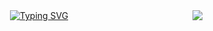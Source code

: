 <img align= 'right' src='https://visitor-badge.laobi.icu/badge?page_id=serhat.sergikaya.serhat-sergikaya' />

<div align='center'>
<a href="https://git.io/typing-svg"><img src="https://readme-typing-svg.demolab.com?font=Poetsen+One&size=40&duration=1000&pause=500&color=FFC914&center=true&multiline=true&random=false&width=450&height=100&lines=Hello+There+%F0%9F%AB%A1;I'm+Serhat+Sergikaya" alt="Typing SVG" />
</div>
  


